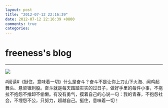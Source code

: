 ```yaml
---
layout: post
title: "2012-07-12 22:16:39"
date: 2012-07-12 22:16:39 +0800
comments: true
categories: 
---
```


# freeness's blog

----------

![](http://okqmqrbgo.bkt.clouddn.com/201207122216391.jpg)

>
\#阅读\#《挺住，意味着一切》什么是奋斗？奋斗不是让你上刀山下火海、闻鸡起舞头、悬梁锥刺股。奋斗就是每天踏踏实实的过日子，做好手里的每件小事，不拖拉不抱怨不推卸不偷懒。有没有勇气，摸着自己的心说一句：我的青春，不抱怨社会，不埋怨不公，只努力，超越自己。挺住，意味着一切！